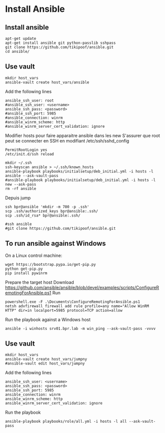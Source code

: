 # Install Ansible

## Install ansible

```
apt-get update
apt-get install ansible git python-passlib sshpass
git clone https://github.com/tikipoof/ansible.git
cd ansible/
```

## Use vault
```
mkdir host_vars
ansible-vault create host_vars/ansible
```

Add the following lines
```
ansible_ssh_user: root
#ansible_ssh_user: <username>
ansible_ssh_pass: <password>
#ansible_ssh_port: 5985
#ansible_connection: winrm
#ansible_winrm_scheme: http
#ansible_winrm_server_cert_validation: ignore
```

Modifier hosts pour faire apparaitre ansible dans les new
S'assurer que root peut se connecter en SSH en modifiant /etc/ssh/sshd_config
```
PermitRootLogin yes
/etc/init.d/ssh reload
```


```
mkdir ~/.ssh
ssh-keyscan ansible > ~/.ssh/known_hosts
ansible-playbook playbooks/initialsetup/deb_initial.yml -i hosts -l ansible --ask-vault-pass
#ansible-playbook playbooks/initialsetup/deb_initial.yml -i hosts -l new --ask-pass
rm -rf ansible
```

Depuis jump
```
ssh bpr@ansible 'mkdir -m 700 -p .ssh'
scp .ssh/authorized_keys bpr@ansible:.ssh/
scp .ssh/id_rsa* bpr@ansible:.ssh/

#ssh ansible
#git clone https://github.com/tikipoof/ansible.git
```

## To run ansible against Windows
On a Linux control machine:
```
wget https://bootstrap.pypa.io/get-pip.py
python get-pip.py
pip install pywinrm
```

Prepare the target host
Download https://github.com/ansible/ansible/blob/devel/examples/scripts/ConfigureRemotingForAnsible.ps1
Run
```
powershell.exe -F .\Documents\ConfigureRemotingForAnsible.ps1
netsh advfirewall firewall add rule profile=any name="Allow WinRM HTTP" dir=in localport=5985 protocol=TCP action=allow
```

Run the playbook against a Windows host
```
ansible -i winhosts srv01.bpr.lab -m win_ping --ask-vault-pass -vvvv
```

## Use vault
```
mkdir host_vars
ansible-vault create host_vars/jumpny
#ansible-vault edit host_vars/jumpny
```

Add the following lines
```
ansible_ssh_user: <username>
ansible_ssh_pass: <password>
ansible_ssh_port: 5985
ansible_connection: winrm
ansible_winrm_scheme: http
ansible_winrm_server_cert_validation: ignore
```

Run the playbook
```
ansible-playbook playbooks/role/all.yml -i hosts -l all --ask-vault-pass
```
